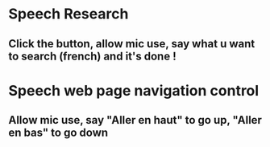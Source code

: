 # Speech Research

## Click the button, allow mic use, say what u want to search (french) and it's done !

# Speech web page navigation control

## Allow mic use, say "Aller en haut" to go up, "Aller en bas" to go down